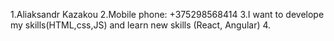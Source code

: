 1.Aliaksandr Kazakou
2.Mobile phone: +375298568414
3.I want to develope my skills(HTML,css,JS) and learn new skills (React, Angular)
4.
